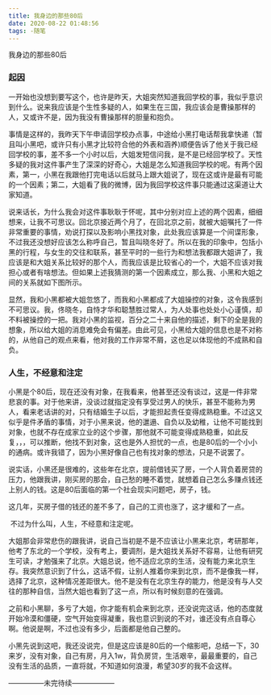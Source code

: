 ```yaml
---
title: 我身边的那些80后
date: 2020-08-22 01:48:56
tags: -随笔
---
```


我身边的那些80后

### 	起因

​	一开始也没想到要写这个，也许是昨天，大姐突然知道我回学校的事，我似乎意识到什么。说来我应该是个生性多疑的人，如果生在三国，我应该会是曹操那样的人，又或许不是，因为我没有曹操那样的胆量和抱负。

​	事情是这样的，我昨天下午申请回学校办点事，中途给小黑打电话帮我拿快递（暂且叫小黑吧，或许只有小黑才比较符合他的外表和涵养)顺便告诉了他关于我已经回学校的事，差不多一个小时以后，大姐发短信问我，是不是已经回学校了。天性多疑的我对这件事产生了深深的好奇心，大姐是怎么知道我回学校的呢。有两个因素，第一，小黑在我跟他打完电话以后就马上跟大姐说了，现在这或许是最有可能的一个因素；第二，大姐看了我的微博，因为我回学校这件事只能通过这渠道让大家知道。

​	说来话长，为什么我会对这件事耿耿于怀呢，其中分别对应上述的两个因素，细细想来，让我不可思议。回北京接近两个月了，在回北京之前，就被大姐嘱托了一件非常重要的事情，劝说打探以及影响小黑找对象，此处我应该算是一个间谍形象，不过我还没想好应该怎么称呼自己，暂且叫晓冬好了。所以在我的印象中，包括小黑的行程，与女生的交往和联系，甚至平时的一些行为和想法我都跟大姐讲了，我应该是和大姐关系比较好的那个人，而我应该是比较省心的一个，大姐不应该对我担心或者有啥想法。但如果上述我猜测的第一个因素成立，那么我、小黑和大姐之间的关系就如下图所示。

​	显然，我和小黑都被大姐忽悠了，而我和小黑都成了大姐操控的对象，这令我感到不可思议。我，佟晓冬，自恃才华和聪慧胜过常人，为人处事也处处小心谨慎，却不料被操控的一把。我对小黑的监视，百分之二十来自他的描述，剩下的全是我的想象，所以给大姐的消息难免会有偏差。由此可见，小黑给大姐的信息也是不对称的，从他自己的观点来看，他对我的工作非常不屑，这也足以体现他的不成熟和自负。

### 	人生，不经意和注定

​	小黑是个80后，现在还没有对象，在我看来，他甚至还没有谈过，这是一件非常悲哀的事。对于他来讲，没谈过就指定没有享受过男人的快乐，甚至不能称为男人，看来老话讲的对，只有结婚生子以后，才能担起责任变得成熟稳重。不过这又似乎是件矛盾的事情，对于小黑来说，他的邋遢、自负以及幼稚，让他不可能找到对象，也就不存在成家立业的这个步骤，那他就不可能变得成熟稳重，如此反复，，，可以推断，他找不到对象，这也是外人担忧的一点，也是80后的一个小小的通病。
​	或许我错了，因为小黑好像自己也有找对象的想法，只是不说罢了。

​	说实话，小黑还是很难的，这些年在北京，提前借钱买了房，一个人背负着房贷的压力，他跟我讲，刚买房的那会，自己愁的睡不着觉，就想着自己怎么多赚点钱还上别人的钱。这是80后面临的第一个社会现实问题吧，房子，钱。

​	这几年，买房子借的钱还的差不多了，自己的工资也涨了，这才缓和了一点。

​	不过为什么叫，人生，不经意和注定呢。

​	大姐那会非常悲伤的跟我讲，说自己当初是不是不应该让小黑来北京，考研那年，他考了东北的一个学校，没有考上，要调剂，是大姐找关系好不容易，让他有研究生可读，才勉强来了北京。大姐总说，他不适应北京的生活，没有能力来北京生存。我突然意识到了什么，这话不假，让别人推着你来到北京，而不是像我一样，选择了北京，这种情况差距很大。他不是没有在北京生存的能力，他是没有与人交往的那种自信，当然大姐也看到了这一点，所以有时候刻意的在强调。

​	之前和小黑聊，多亏了大姐，你才能有机会来到北京，还没说完这话，他的态度就开始冷漠和僵硬，空气开始变得凝重，我也意识到说的不对，谁还没有点自尊心啊。他说是啊，不过也没有多少，后面都是他自己整的。

​	小黑先说到这吧，我还没说完，但是这应该是80后的一个缩影吧，总结一下，30来岁，没有对象，自己有房，月入1w，背负房贷，生活艰辛，最最重要的，自己没有生活的品质，一直将就，不知道如何浪漫，希望30岁的我不会这样。

—————未完待续——————